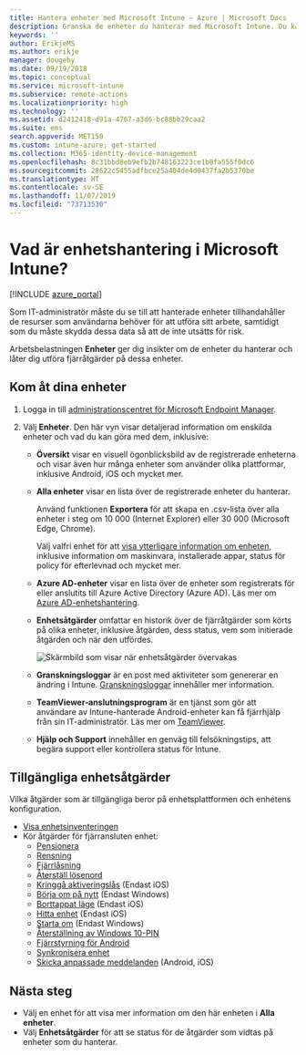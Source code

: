 ```yaml
---
title: Hantera enheter med Microsoft Intune – Azure | Microsoft Docs
description: Granska de enheter du hanterar med Microsoft Intune. Du kan exportera en enhetslista i csv-format, visa dina Azure Active Directory-anslutna enheter, granska en ändringslogg över åtgärder på enheten, använda TeamViewer-anslutningsprogrammet så att IT-administratörer via fjärranslutning kan felsöka Android-enheter samt visa alla åtgärder som du kan köra på dina enheter.
keywords: ''
author: ErikjeMS
ms.author: erikje
manager: dougeby
ms.date: 09/19/2018
ms.topic: conceptual
ms.service: microsoft-intune
ms.subservice: remote-actions
ms.localizationpriority: high
ms.technology: ''
ms.assetid: d2412418-d91a-4767-a3d6-bc88bb29caa2
ms.suite: ems
search.appverid: MET150
ms.custom: intune-azure; get-started
ms.collection: M365-identity-device-management
ms.openlocfilehash: 8c31bbd8eb9efb2b748163223ce1b8fa555f0dc6
ms.sourcegitcommit: 28622c5455adfbce25a404de4d0437fa2b5370be
ms.translationtype: HT
ms.contentlocale: sv-SE
ms.lasthandoff: 11/07/2019
ms.locfileid: "73713530"
---
```

# <a name="what-is-microsoft-intune-device-management"></a>Vad är enhetshantering i Microsoft Intune?

[!INCLUDE [azure_portal](../includes/azure_portal.md)]

Som IT-administratör måste du se till att hanterade enheter tillhandahåller de resurser som användarna behöver för att utföra sitt arbete, samtidigt som du måste skydda dessa data så att de inte utsätts för risk.

Arbetsbelastningen **Enheter** ger dig insikter om de enheter du hanterar och låter dig utföra fjärråtgärder på dessa enheter.

## <a name="get-to-your-devices"></a>Kom åt dina enheter

1. Logga in till [administrationscentret för Microsoft Endpoint Manager](https://go.microsoft.com/fwlink/?linkid=2109431).
3. Välj **Enheter**. Den här vyn visar detaljerad information om enskilda enheter och vad du kan göra med dem, inklusive:

   - **Översikt** visar en visuell ögonblicksbild av de registrerade enheterna och visar även hur många enheter som använder olika plattformar, inklusive Android, iOS och mycket mer.
   - **Alla enheter** visar en lista över de registrerade enheter du hanterar.

     Använd funktionen **Exportera** för att skapa en .csv-lista över alla enheter i steg om 10 000 (Internet Explorer) eller 30 000 (Microsoft Edge, Chrome).

     Välj valfri enhet för att [visa ytterligare information om enheten](device-inventory.md), inklusive information om maskinvara, installerade appar, status för policy för efterlevnad och mycket mer.

   - **Azure AD-enheter** visar en lista över de enheter som registrerats för eller anslutits till Azure Active Directory (Azure AD). Läs mer om [Azure AD-enhetshantering](https://docs.microsoft.com/azure/active-directory/device-management-introduction).
   - **Enhetsåtgärder** omfattar en historik över de fjärråtgärder som körts på olika enheter, inklusive åtgärden, dess status, vem som initierade åtgärden och när den utfördes.

     ![Skärmbild som visar när enhetsåtgärder övervakas](./media/device-management/monitor-device-actions.png)

   - **Granskningsloggar** är en post med aktiviteter som genererar en ändring i Intune. [Granskningsloggar](../fundamentals/monitor-audit-logs.md) innehåller mer information.
   - **TeamViewer-anslutningsprogram** är en tjänst som gör att användare av Intune-hanterade Android-enheter kan få fjärrhjälp från sin IT-administratör. Läs mer om [TeamViewer](teamviewer-support.md).
   - **Hjälp och Support** innehåller en genväg till felsökningstips, att begära support eller kontrollera status för Intune.

## <a name="available-device-actions"></a>Tillgängliga enhetsåtgärder
Vilka åtgärder som är tillgängliga beror på enhetsplattformen och enhetens konfiguration.

- [Visa enhetsinventeringen](device-inventory.md)
- Kör åtgärder för fjärransluten enhet:
  - [Pensionera](devices-wipe.md#retire)
  - [Rensning](devices-wipe.md#wipe)
  - [Fjärrlåsning](device-remote-lock.md)
  - [Återställ lösenord](device-passcode-reset.md)
  - [Kringgå aktiveringslås](device-activation-lock-bypass.md) (Endast iOS)
  - [Börja om på nytt](device-fresh-start.md) (Endast Windows)
  - [Borttappat läge](device-lost-mode.md) (Endast iOS)
  - [Hitta enhet](device-locate.md) (Endast iOS)
  - [Starta om](device-restart.md) (Endast Windows)
  - [Återställning av Windows 10-PIN](device-windows-pin-reset.md)
  - [Fjärrstyrning för Android](teamviewer-support.md)
  - [Synkronisera enhet](device-sync.md)
  - [Skicka anpassade meddelanden](custom-notifications.md#send-a-custom-notification-to-a-single-device) (Android, iOS)

## <a name="next-steps"></a>Nästa steg

- Välj en enhet för att visa mer information om den här enheten i **Alla enheter**.
- Välj **Enhetsåtgärder** för att se status för de åtgärder som vidtas på enheter som du hanterar.
